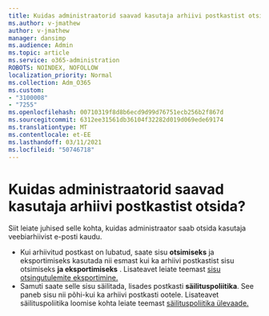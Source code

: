 ```yaml
---
title: Kuidas administraatorid saavad kasutaja arhiivi postkastist otsida?
ms.author: v-jmathew
author: v-jmathew
manager: dansimp
ms.audience: Admin
ms.topic: article
ms.service: o365-administration
ROBOTS: NOINDEX, NOFOLLOW
localization_priority: Normal
ms.collection: Adm_O365
ms.custom:
- "3100008"
- "7255"
ms.openlocfilehash: 00710319f8d8b6ecd9d99d76751ecb256b2f867d
ms.sourcegitcommit: 6312ee31561db36104f32282d019d069ede69174
ms.translationtype: MT
ms.contentlocale: et-EE
ms.lasthandoff: 03/11/2021
ms.locfileid: "50746718"
---
```

# <a name="how-admins-can-search-a-users-archive-mailbox"></a>Kuidas administraatorid saavad kasutaja arhiivi postkastist otsida?

Siit leiate juhised selle kohta, kuidas administraator saab otsida kasutaja veebiarhiivist e-posti kaudu.

* Kui arhiivitud postkast on lubatud, saate sisu **otsimiseks** ja eksportimiseks kasutada nii esmast kui ka arhiivi postkastist sisu otsimiseks **ja eksportimiseks** . Lisateavet leiate teemast [sisu otsingutulemite eksportimine.](https://docs.microsoft.com/office365/securitycompliance/export-search-results)
* Samuti saate selle sisu säilitada, lisades postkasti **säilituspoliitika**. See paneb sisu nii põhi-kui ka arhiivi postkasti ootele. Lisateavet säilituspoliitika loomise kohta leiate teemast [säilituspoliitika ülevaade.](https://docs.microsoft.com/office365/securitycompliance/retention-policies)
